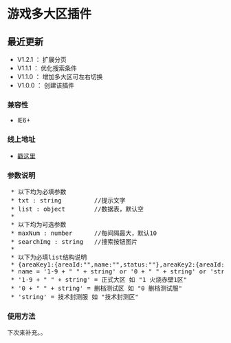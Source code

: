 # 游戏多大区插件

## 最近更新
- V1.2.1 ： 扩展分页
- V1.1.1 ： 优化搜索条件
- V1.1.0 ： 增加多大区可左右切换
- V1.0.0 ： 创建该插件
 
### 兼容性
- IE6+

### 线上地址
- [戳这里](http://whj.fayfox.com/demo/plugIn.areaTab/)

### 参数说明
<pre>
 * 以下均为必填参数
 * txt : string       	//提示文字
 * list : object    	//数据表，默认空
 *
 * 以下均为可选参数
 * maxNum : number      //每间隔最大，默认10
 * searchImg : string   //搜索按钮图片
 * 
 * 以下为必填list结构说明
 * {areaKey1:{areaId:"",name:"",status:""},areaKey2:{areaId:"",name:"",status:""}};
 * name = '1-9 + " " + string' or '0 + " " + string' or 'string'
 * '1-9 + " " + string' = 正式大区 如 "1 火烧赤壁1区"
 * '0 + " " + string' = 删档测试区 如 "0 删档测试服"
 * 'string' = 技术封测服 如 "技术封测区"
</pre>

### 使用方法
下次来补充。。
